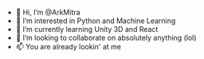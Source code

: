 - 👋 Hi, I’m @ArkMitra
- 👀 I’m interested in Python and Machine Learning
- 🌱 I’m currently learning Unity 3D and React
- 💞️ I’m looking to collaborate on absolutely anything (lol)
- 📫 You are already lookin' at me

<!---
ArkMitra/ArkMitra is a ✨ special ✨ repository because its `README.md` (this file) appears on your GitHub profile.
You can click the Preview link to take a look at your changes.
--->
